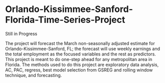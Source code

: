 # Orlando-Kissimmee-Sanford-Florida-Time-Series-Project
Still in Progress

The project will forecast the March non-seasonally adjusted estimate for Orlando-Kissimmee-Sanford, FL; the forecast will use weekly earnings and the total employment as the focused variables and the rest as predictors. This project is meant to do one-step ahead for any metropolitan area in Florida. The methods used to do this project are exploratory data analysis, AC, PAC, regress, best model selection from GSREG and rolling window technique, and forecasting. 
